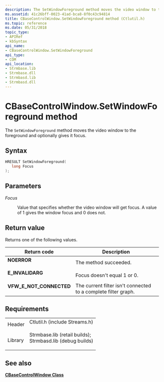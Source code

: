 ```yaml
---
description: The SetWindowForeground method moves the video window to the foreground and optionally gives it focus.
ms.assetid: 41c26bff-0023-41ad-bca8-8f0c43c94814
title: CBaseControlWindow.SetWindowForeground method (Ctlutil.h)
ms.topic: reference
ms.date: 05/31/2018
topic_type: 
- APIRef
- kbSyntax
api_name: 
- CBaseControlWindow.SetWindowForeground
api_type: 
- COM
api_location: 
- Strmbase.lib
- Strmbase.dll
- Strmbasd.lib
- Strmbasd.dll
---
```


# CBaseControlWindow.SetWindowForeground method

The `SetWindowForeground` method moves the video window to the foreground and optionally gives it focus.

## Syntax


```C++
HRESULT SetWindowForeground(
   long Focus
);
```



## Parameters

<dl> <dt>

*Focus* 
</dt> <dd>

Value that specifies whether the video window will get focus. A value of  1 gives the window focus and 0 does not.

</dd> </dl>

## Return value

Returns one of the following values.



| Return code                                                                                           | Description                                                               |
|-------------------------------------------------------------------------------------------------------|---------------------------------------------------------------------------|
| <dl> <dt>**NOERROR**</dt> </dl>                | The method succeeded.<br/>                                          |
| <dl> <dt>**E\_INVALIDARG**</dt> </dl>          | Focus doesn't equal  1 or 0.<br/>                                   |
| <dl> <dt>**VFW\_E\_NOT\_CONNECTED**</dt> </dl> | The current filter isn't connected to a complete filter graph.<br/> |



 

## Requirements



|                    |                                                                                                                                                                                            |
|--------------------|--------------------------------------------------------------------------------------------------------------------------------------------------------------------------------------------|
| Header<br/>  | <dl> <dt>Ctlutil.h (include Streams.h)</dt> </dl>                                                                                   |
| Library<br/> | <dl> <dt>Strmbase.lib (retail builds); </dt> <dt>Strmbasd.lib (debug builds)</dt> </dl> |



## See also

<dl> <dt>

[**CBaseControlWindow Class**](cbasecontrolwindow.md)
</dt> </dl>

 

 





